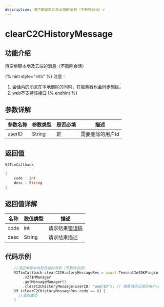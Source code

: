 ```yaml
---
description: 清空单聊本地及云端的消息（不删除会话）√
---
```


# clearC2CHistoryMessage

## 功能介绍

清空单聊本地及云端的消息（不删除会话）

{% hint style="info" %}
注意：

1. 会话内的消息在本地删除的同时，在服务器也会同步删除。
2. web不支持该接口
{% endhint %}

## 参数详解

| 参数名称   | 参数类型   | 是否必填 | 描述        |
| ------ | ------ | ---- | --------- |
| userID | String | 是    | 需要删除的用户id |

## 返回值

```dart
V2TimCallback

{
    code : int
    desc : String
}
```

## 返回值详解

| 名称   | 数值类型   | 描述                                                             |
| ---- | ------ | -------------------------------------------------------------- |
| code | int    | 请求结果[错误码](https://cloud.tencent.com/document/product/269/1671) |
| desc | String | 请求结果描述                                                         |

## 代码示例  &#x20;

```dart
    //清空单聊本地及云端的消息（不删除会话）
    V2TimCallback clearC2CHistoryMessageRes = await TencentImSDKPlugin
        .v2TIMManager
        .getMessageManager()
        .clearC2CHistoryMessage(userID: "userID"); // 需要清空记录的用户id
    if (clearC2CHistoryMessageRes.code == 0) {
      //清除成功
    }
```
